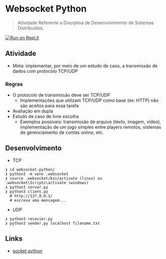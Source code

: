 # Websocket Python

> Atividade Referente a Disciplina de Desenvolvimento de Sistemas Distribuídos. 

[![Run on Repl.it](https://repl.it/badge/github/jonathanccardoso/websocket-python)](https://repl.it/github/jonathanccardoso/websocket-python)

## Atividade

- Meta: implementar, por meio de um estudo de caso, a transmissão de dados com protocolo TCP/UDP

### Regras

- O protocolo de transmissão deve ser TCP/UDP
  - Implementações que utilizam TCP/UDP como base (ex: HTTP) não são aceitos para essa tarefa
- Avaliação em dupla
- Estudo de caso de livre escolha
  - Exemplos possíveis: transmissão de arquivo (texto, imagem, vídeo), implementação de um jogo simples entre players remotos, sistemas de gerenciamento de contas online, etc.

## Desenvolvimento

- TCP

```console
❯ cd websocket-python/
❯ python3 -m venv .websocket
❯ source .websocket/bin/activate (linux) ou .websocket\Scripts\activate (windows)
❯ python3 server.py
❯ python3 client.py
  # http://127.0.0.1/
  # escreva uma mensagem...
```

- UDP

```console
❯ python3 recevier.py
❯ python3 sender.py localhost filename.txt
```

## Links

- [socket python](https://www.alura.com.br/artigos/entendendo-socket-no-python-criando-um-bot-de-irc)
